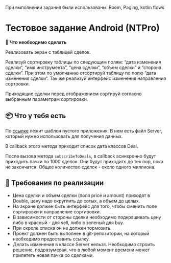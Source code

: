 При выполнении задания были использованы: Room, Paging, kotlin flows


# Тестовое задание Android (NTPro)

 🔮 **Что необходимо сделать**

Реализовать экран с таблицей сделок.

Реализуй сортировку таблицы по следующим полям: “дата изменения сделки“, “имя инструмента”, “цена сделки”, “объем сделки” и “сторона сделки”. При этом по умолчанию отсортируй таблицу по полю “дата изменения сделки“. Так же реализуй интерфейс изменения направления сортровки.

Приходящие сделки перед отображением сортируй согласно выбранным параметрам сортировки.

## 📦 **Что у тебя есть**

По [ссылке](https://bitbucket.org/ntprog/mobileandroiddevtestwork/src/master/) лежит шаблон пустого приложения. В нем есть файл Server, который нужно использовать для получения данных.

В callback этого метода приходит список дата классов Deal.

После вызова метода `subscribeToDeals`, в callback асинхронно будут приходить пачки по 1000 сделок. Они будут приходить до тех пор, пока не закончатся. Общее количество сделок - около одного миллиона.

## 🔨 **Требования по реализации**

- Цена сделки и объем сделки (поля price и amount) приходят в Double, цену надо округлить до сотых, а объем до целых.
- На экране должен быть интерфейс для того, чтобы сменить поле сортировки и направление сортировки.
- В зависимости от стороны сделки необходимо подкрашивать цену либо в красный - для sell, либо в зеленый для buy.
- При скроле списка он не должен тормозить.
- Проект должен быть выполнен в git-репозитории, на который необходимо предоставить ссылку.
- Делать изменения в классе Server нельзя. Необходимо строить решение, подразумевая, что в любой момент времени может прилететь новая пачка со сделками.

